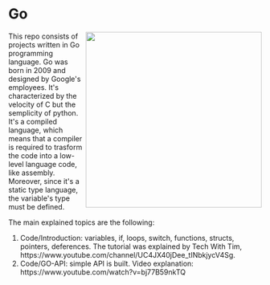 # Go


<div align="center">
    <img align = "right" src="https://miro.medium.com/max/600/1*i2skbfmDsHayHhqPfwt6pA.png" width="350px"</img> 
</div>



This repo consists of projects written in Go programming language.
Go was born in 2009 and designed by Google's employees. It's characterized by the velocity of C but the semplicity of python. 
It's a compiled language, which means that a compiler is required to trasform the code into a low-level language code, like assembly. 
Moreover, since it's a static type language, the variable's type must be defined. 

The main explained topics are the following:

<ol>
    <li> Code/Introduction: variables, if, loops, switch, functions, structs, pointers, deferences. The tutorial was explained by Tech With Tim, https://www.youtube.com/channel/UC4JX40jDee_tINbkjycV4Sg. </li>
    <li> Code/GO-API: simple API is built. Video explanation: https://www.youtube.com/watch?v=bj77B59nkTQ </li>

</ol>
  


